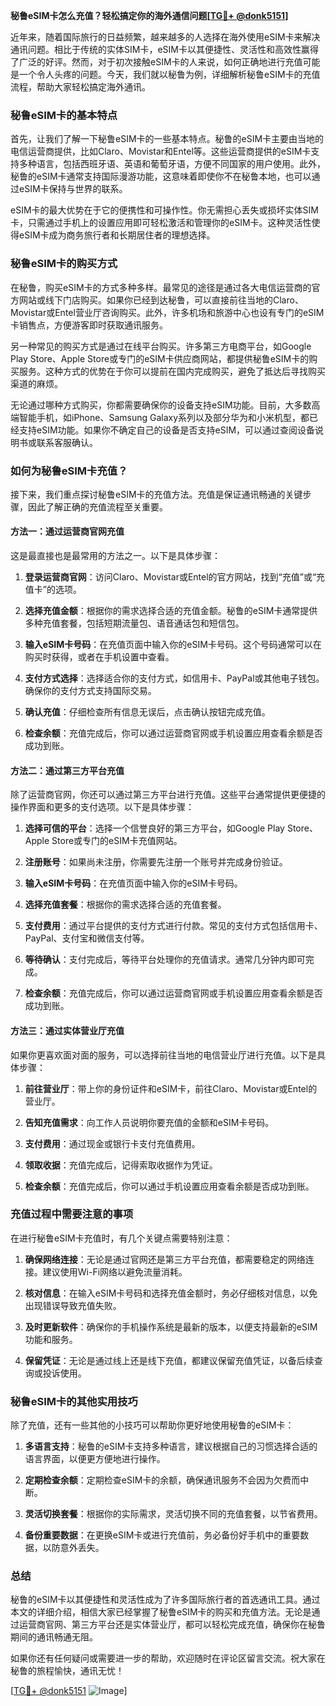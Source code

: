 **秘鲁eSIM卡怎么充值？轻松搞定你的海外通信问题[[TG💪+ @donk5151](https://t.me/s/donk5151)]**

近年来，随着国际旅行的日益频繁，越来越多的人选择在海外使用eSIM卡来解决通讯问题。相比于传统的实体SIM卡，eSIM卡以其便捷性、灵活性和高效性赢得了广泛的好评。然而，对于初次接触eSIM卡的人来说，如何正确地进行充值可能是一个令人头疼的问题。今天，我们就以秘鲁为例，详细解析秘鲁eSIM卡的充值流程，帮助大家轻松搞定海外通讯。

### 秘鲁eSIM卡的基本特点

首先，让我们了解一下秘鲁eSIM卡的一些基本特点。秘鲁的eSIM卡主要由当地的电信运营商提供，比如Claro、Movistar和Entel等。这些运营商提供的eSIM卡支持多种语言，包括西班牙语、英语和葡萄牙语，方便不同国家的用户使用。此外，秘鲁的eSIM卡通常支持国际漫游功能，这意味着即使你不在秘鲁本地，也可以通过eSIM卡保持与世界的联系。

eSIM卡的最大优势在于它的便携性和可操作性。你无需担心丢失或损坏实体SIM卡，只需通过手机上的设置应用即可轻松激活和管理你的eSIM卡。这种灵活性使得eSIM卡成为商务旅行者和长期居住者的理想选择。

### 秘鲁eSIM卡的购买方式

在秘鲁，购买eSIM卡的方式多种多样。最常见的途径是通过各大电信运营商的官方网站或线下门店购买。如果你已经到达秘鲁，可以直接前往当地的Claro、Movistar或Entel营业厅咨询购买。此外，许多机场和旅游中心也设有专门的eSIM卡销售点，方便游客即时获取通讯服务。

另一种常见的购买方式是通过在线平台购买。许多第三方电商平台，如Google Play Store、Apple Store或专门的eSIM卡供应商网站，都提供秘鲁eSIM卡的购买服务。这种方式的优势在于你可以提前在国内完成购买，避免了抵达后寻找购买渠道的麻烦。

无论通过哪种方式购买，你都需要确保你的设备支持eSIM功能。目前，大多数高端智能手机，如iPhone、Samsung Galaxy系列以及部分华为和小米机型，都已经支持eSIM功能。如果你不确定自己的设备是否支持eSIM，可以通过查阅设备说明书或联系客服确认。

### 如何为秘鲁eSIM卡充值？

接下来，我们重点探讨秘鲁eSIM卡的充值方法。充值是保证通讯畅通的关键步骤，因此了解正确的充值流程至关重要。

#### 方法一：通过运营商官网充值

这是最直接也是最常用的方法之一。以下是具体步骤：

1. **登录运营商官网**：访问Claro、Movistar或Entel的官方网站，找到“充值”或“充值卡”的选项。
   
2. **选择充值金额**：根据你的需求选择合适的充值金额。秘鲁的eSIM卡通常提供多种充值套餐，包括短期流量包、语音通话包和短信包。

3. **输入eSIM卡号码**：在充值页面中输入你的eSIM卡号码。这个号码通常可以在购买时获得，或者在手机设置中查看。

4. **支付方式选择**：选择适合你的支付方式，如信用卡、PayPal或其他电子钱包。确保你的支付方式支持国际交易。

5. **确认充值**：仔细检查所有信息无误后，点击确认按钮完成充值。

6. **检查余额**：充值完成后，你可以通过运营商官网或手机设置应用查看余额是否成功到账。

#### 方法二：通过第三方平台充值

除了运营商官网，你还可以通过第三方平台进行充值。这些平台通常提供更便捷的操作界面和更多的支付选项。以下是具体步骤：

1. **选择可信的平台**：选择一个信誉良好的第三方平台，如Google Play Store、Apple Store或专门的eSIM卡充值网站。

2. **注册账号**：如果尚未注册，你需要先注册一个账号并完成身份验证。

3. **输入eSIM卡号码**：在充值页面中输入你的eSIM卡号码。

4. **选择充值套餐**：根据你的需求选择合适的充值套餐。

5. **支付费用**：通过平台提供的支付方式进行付款。常见的支付方式包括信用卡、PayPal、支付宝和微信支付等。

6. **等待确认**：支付完成后，等待平台处理你的充值请求。通常几分钟内即可完成。

7. **检查余额**：充值完成后，你可以通过运营商官网或手机设置应用查看余额是否成功到账。

#### 方法三：通过实体营业厅充值

如果你更喜欢面对面的服务，可以选择前往当地的电信营业厅进行充值。以下是具体步骤：

1. **前往营业厅**：带上你的身份证件和eSIM卡，前往Claro、Movistar或Entel的营业厅。

2. **告知充值需求**：向工作人员说明你要充值的金额和eSIM卡号码。

3. **支付费用**：通过现金或银行卡支付充值费用。

4. **领取收据**：充值完成后，记得索取收据作为凭证。

5. **检查余额**：充值完成后，你可以通过手机设置应用查看余额是否成功到账。

### 充值过程中需要注意的事项

在进行秘鲁eSIM卡充值时，有几个关键点需要特别注意：

1. **确保网络连接**：无论是通过官网还是第三方平台充值，都需要稳定的网络连接。建议使用Wi-Fi网络以避免流量消耗。

2. **核对信息**：在输入eSIM卡号码和选择充值金额时，务必仔细核对信息，以免出现错误导致充值失败。

3. **及时更新软件**：确保你的手机操作系统是最新的版本，以便支持最新的eSIM功能和服务。

4. **保留凭证**：无论是通过线上还是线下充值，都建议保留充值凭证，以备后续查询或投诉使用。

### 秘鲁eSIM卡的其他实用技巧

除了充值，还有一些其他的小技巧可以帮助你更好地使用秘鲁的eSIM卡：

1. **多语言支持**：秘鲁的eSIM卡支持多种语言，建议根据自己的习惯选择合适的语言界面，以便更方便地进行操作。

2. **定期检查余额**：定期检查eSIM卡的余额，确保通讯服务不会因为欠费而中断。

3. **灵活切换套餐**：根据你的实际需求，灵活切换不同的充值套餐，以节省费用。

4. **备份重要数据**：在更换eSIM卡或进行充值前，务必备份好手机中的重要数据，以防意外丢失。

### 总结

秘鲁的eSIM卡以其便捷性和灵活性成为了许多国际旅行者的首选通讯工具。通过本文的详细介绍，相信大家已经掌握了秘鲁eSIM卡的购买和充值方法。无论是通过运营商官网、第三方平台还是实体营业厅，都可以轻松完成充值，确保你在秘鲁期间的通讯畅通无阻。

如果你还有任何疑问或需要进一步的帮助，欢迎随时在评论区留言交流。祝大家在秘鲁的旅程愉快，通讯无忧！

[[TG💪+ @donk5151](https://t.me/s/donk5151) ![Image](https://i.postimg.cc/rwNCRYN7/Snipaste-2025-04-30-17-27-05.png)]